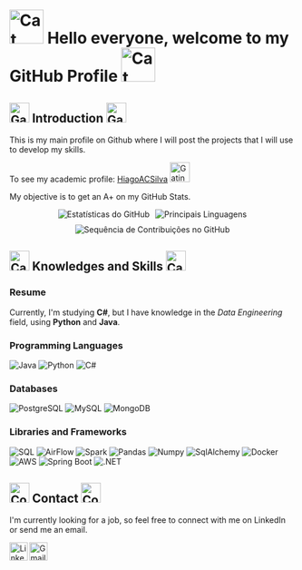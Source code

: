 # <img src="https://github.com/user-attachments/assets/bc8b4b46-4594-4aed-89a6-625d0ab26a0c" width="60" alt="Cat">  Hello everyone, welcome to my GitHub Profile <img src="https://github.com/user-attachments/assets/bc8b4b46-4594-4aed-89a6-625d0ab26a0c" width="60" alt="Cat">

## <img src="https://github.com/user-attachments/assets/07b41a6c-c71e-418e-bd29-4a6465b2e5d0" width="35" alt="Gatinho Comendo"> Introduction <img src="https://github.com/user-attachments/assets/07b41a6c-c71e-418e-bd29-4a6465b2e5d0" width="35" alt="Gatinho Comendo">

This is my main profile on Github where I will post the projects that I will use to develop my skills. 

To see my academic profile: [HiagoACSilva](https://github.com/HiagoACSilva) <img src="https://github.com/user-attachments/assets/f0bed885-9ae6-4471-af10-8bd0ffdf7848" width="35" alt="Gatinho Dormindo">

My objective is to get an A+ on my GitHub Stats.

<div align="center">
  <img src="https://github-readme-stats.vercel.app/api?username=HiagoACS&show_icons=true&count_private=true&theme=darcula&hide_border=true&hide=issues,contribs&bg_color=00000000" alt="Estatísticas do GitHub" style="display: inline-block; margin: 0 3px;">
  <img src="https://github-readme-stats.vercel.app/api/top-langs/?username=HiagoACS&layout=compact&hide_border=true&theme=darcula&bg_color=00000000&langs_count=6&hide=jupyter%20notebook,tex,css,php&exclude_repo=Pacman-AI" alt="Principais Linguagens" style="display: inline-block; margin: 0 3px;">
</div>
<div align="center">
  <img src="https://github-readme-streak-stats.herokuapp.com?user=HiagoACS&theme=darcula&hide_border=true&background=FFFFFF00" alt="Sequência de Contribuições no GitHub" style="margin-top: 10px;">
</div>

## <img src="https://github.com/user-attachments/assets/85dd204f-330c-4c2e-bb1b-94eb4e0dbe5a" width="35" alt="Cat and Pen"> Knowledges and Skills <img src="https://github.com/user-attachments/assets/85dd204f-330c-4c2e-bb1b-94eb4e0dbe5a" width="35" alt="Cat and Pen">


### Resume

Currently, I'm studying **C#**, but I have knowledge in the *Data Engineering* field, using **Python** and **Java**.

### Programming Languages

![Java](https://img.shields.io/badge/Java-F8981D?logo=java&logoColor=white&style=for-the-badge)
![Python](https://img.shields.io/badge/Python-3776AB?logo=python&logoColor=white&style=for-the-badge)
![C#](https://img.shields.io/badge/C%23-239120?logo=unity&logoColor=white&style=for-the-badge)

### Databases

![PostgreSQL](https://img.shields.io/badge/postgresql-4169e1?style=for-the-badge&logo=postgresql&logoColor=white)
![MySQL](https://img.shields.io/badge/MySQL-4479A1?style=for-the-badge&logo=mysql&logoColor=white)
![MongoDB](https://img.shields.io/badge/-MongoDB-13aa52?style=for-the-badge&logo=mongodb&logoColor=white)

### Libraries and Frameworks

![SQL](https://img.shields.io/badge/SQL-003B57?style=for-the-badge&labelColor=black&logo=sqlite&logoColor=white)
![AirFlow](https://img.shields.io/badge/Apache%20Airflow-017CEE?style=for-the-badge&logo=Apache%20Airflow&logoColor=white)
![Spark](https://img.shields.io/badge/Apache%20Spark-FDEE21?style=for-the-badge&logo=apachespark&logoColor=black)
![Pandas](https://img.shields.io/badge/Pandas-000000?style=for-the-badge&logo=pandas&logoColor=white)
![Numpy](https://img.shields.io/badge/Numpy-777BB4?style=for-the-badge&logo=numpy&logoColor=white)
![SqlAlchemy](https://img.shields.io/badge/sqlalchemy-D71F00?style=for-the-badge&logo=sqlalchemy&logoColor=white)
![Docker](https://img.shields.io/badge/Docker-2496ED?logo=docker&logoColor=white&style=for-the-badge)
![AWS](https://img.shields.io/badge/AWS-100000?style=for-the-badge&logo=amazon&logoColor=white&labelColor=232F3E&color=FF9900)
![Spring Boot](https://img.shields.io/badge/SpringBoot-6DB33F?style=for-the-badge&logo=Spring&logoColor=white)
![.NET](https://img.shields.io/badge/.NET-5C2D91?style=for-the-badge&logo=.net&logoColor=white)

## <img src="https://github.com/user-attachments/assets/39549c1a-825e-40b0-bc68-03174c268913" width="35" alt="Contact"> Contact <img src="https://github.com/user-attachments/assets/39549c1a-825e-40b0-bc68-03174c268913" width="35" alt="Contact">

I'm currently looking for a job, so feel free to connect with me on LinkedIn or send me an email.

<a href="https://www.linkedin.com/in/hacsilva">
  <img height="32" align="left" alt="LinkedIn" src="https://github.com/user-attachments/assets/9aacc0b7-12c4-4250-9e64-6d8d97113d55" />
</a>

<a href="mailto:hiagoacsilva@gmail.com">
  <img height="32" align="left" alt="Gmail" src="https://github.com/user-attachments/assets/b7139da2-4cb3-4b67-8948-8f5c42dddcde" />
</a>
